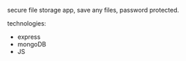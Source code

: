 secure file storage app, save any files, password protected.

technologies:
- express
- mongoDB
- JS